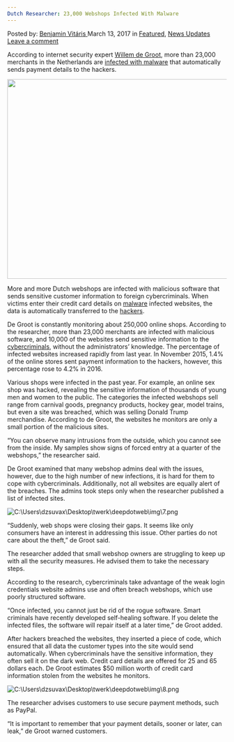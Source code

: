 ```yaml
---
Dutch Researcher: 23,000 Webshops Infected With Malware
---
```

<article class="post-listing post-18592 post type-post status-publish format-standard has-post-thumbnail hentry 
category-news-updates tag-5121 tag-dutch tag-infected tag-malware tag-researcher tag-webshops">
<div class="post-inner">
<span>Posted by: <a href="https://www.deepdotweb.com/author/benjaminvi/" title="">Benjamin Vitáris </a></span>
<span>March 13, 2017</span>
<span>in <a href="https://www.deepdotweb.com/category/deepdot-news/" rel="category tag">Featured</a>, <a href="https://www.deepdotweb.com/category/news-updates/" rel="category tag">News Updates</a></span>
<span><a href="https://www.deepdotweb.com/2017/03/13/dutch-researcher-23000-webshops-infected-malware/#respond">Leave a comment</a></span>


<p>According to internet security expert <a href="https://twitter.com/gwillem">Willem de Groot</a>, more than 23,000 merchants in the Netherlands are <a href="http://www.ad.nl/digitaal/webwinkels-sturen-creditcardgegevens-door-naar-criminelen-br~af60c81b/">infected with malware</a> that automatically sends payment details to the hackers.</p>
<p><img class="aligncenter wp-image-18596" src="https://www.deepdotweb.com/wp-content/uploads/2017/03/c-users-dzsuvax-desktop-twerk-deepdotweb-img-6-jp.jpeg" width="694" height="458" srcset="https://www.deepdotweb.com/wp-content/uploads/2017/03/c-users-dzsuvax-desktop-twerk-deepdotweb-img-6-jp.jpeg 694w, https://www.deepdotweb.com/wp-content/uploads/2017/03/c-users-dzsuvax-desktop-twerk-deepdotweb-img-6-jp-300x198.jpeg 300w" sizes="(max-width: 694px) 100vw, 694px"/></p>
<p>More and more Dutch webshops are infected with malicious software that sends sensitive customer information to foreign cybercriminals. When victims enter their credit card details on <a href="https://www.deepdotweb.com/tag/malware/">malware</a> infected websites, the data is automatically transferred to the <a href="https://www.deepdotweb.com/tag/hacker/">hackers</a>.</p>
<p><a id="post-18592-_gjdgxs"></a> De Groot is constantly monitoring about 250,000 online shops. According to the researcher, more than 23,000 merchants are infected with malicious software, and 10,000 of the websites send sensitive information to the <a href="https://www.deepdotweb.com/tag/cybercrime/">cybercriminals</a>, without the administrators’ knowledge. The percentage of infected websites increased rapidly from last year. In November 2015, 1.4% of the online stores sent payment information to the hackers, however, this percentage rose to 4.2% in 2016.</p>
<p>Various shops were infected in the past year. For example, an online sex shop was hacked, revealing the sensitive information of thousands of young men and women to the public. The categories the infected webshops sell range from carnival goods, pregnancy products, hockey gear, model trains, but even a site was breached, which was selling Donald Trump merchandise. According to de Groot, the websites he monitors are only a small portion of the malicious sites.</p>
<p>“You can observe many intrusions from the outside, which you cannot see from the inside. My samples show signs of forced entry at a quarter of the webshops,” the researcher said.</p>
<p>De Groot examined that many webshop admins deal with the issues, however, due to the high number of new infections, it is hard for them to cope with cybercriminals. Additionally, not all websites are equally alert of the breaches. The admins took steps only when the researcher published a list of infected sites.</p>
<p><img class="wp-image-18597 aligncenter" src="https://www.deepdotweb.com/wp-content/uploads/2017/03/c-users-dzsuvax-desktop-twerk-deepdotweb-img-7-pn.png" alt="C:\Users\dzsuvax\Desktop\twerk\deepdotweb\img\7.png" srcset="https://www.deepdotweb.com/wp-content/uploads/2017/03/c-users-dzsuvax-desktop-twerk-deepdotweb-img-7-pn.png 694w, https://www.deepdotweb.com/wp-content/uploads/2017/03/c-users-dzsuvax-desktop-twerk-deepdotweb-img-7-pn-300x178.png 300w" sizes="(max-width: 694px) 100vw, 694px"/></p>
<p>“Suddenly, web shops were closing their gaps. It seems like only consumers have an interest in addressing this issue. Other parties do not care about the theft,&#8221; de Groot said.</p>
<p>The researcher added that small webshop owners are struggling to keep up with all the security measures. He advised them to take the necessary steps.</p>
<p>According to the research, cybercriminals take advantage of the weak login credentials website admins use and often breach webshops, which use poorly structured software.</p>
<p>“Once infected, you cannot just be rid of the rogue software. Smart criminals have recently developed self-healing software. If you delete the infected files, the software will repair itself at a later time,” de Groot added.</p>
<p>After hackers breached the websites, they inserted a piece of code, which ensured that all data the customer types into the site would send automatically. When cybercriminals have the sensitive information, they often sell it on the dark web. Credit card details are offered for 25 and 65 dollars each. De Groot estimates $50 million worth of credit card information stolen from the websites he monitors.</p>
<p><img class="wp-image-18598 aligncenter" src="https://www.deepdotweb.com/wp-content/uploads/2017/03/c-users-dzsuvax-desktop-twerk-deepdotweb-img-8-pn.png" alt="C:\Users\dzsuvax\Desktop\twerk\deepdotweb\img\8.png" srcset="https://www.deepdotweb.com/wp-content/uploads/2017/03/c-users-dzsuvax-desktop-twerk-deepdotweb-img-8-pn.png 534w, https://www.deepdotweb.com/wp-content/uploads/2017/03/c-users-dzsuvax-desktop-twerk-deepdotweb-img-8-pn-300x269.png 300w" sizes="(max-width: 534px) 100vw, 534px"/></p>
<p>The researcher advises customers to use secure payment methods, such as PayPal.</p>
<p>“It is important to remember that your payment details, sooner or later, can leak,” de Groot warned customers.</p>
</div>
<span style="display:none"><a href="https://www.deepdotweb.com/tag/23000/" rel="tag">23000</a> <a href="https://www.deepdotweb.com/tag/dutch/" rel="tag">dutch</a> <a href="https://www.deepdotweb.com/tag/infected/" rel="tag">infected</a> <a href="https://www.deepdotweb.com/tag/malware/" rel="tag">malware</a> <a href="https://www.deepdotweb.com/tag/researcher/" rel="tag">researcher</a> <a href="https://www.deepdotweb.com/tag/webshops/" rel="tag">webshops</a></span> <span style="display:none" class="updated">2017-03-13</span>
<div style="display:none" class="vcard author" itemprop="author" itemscope itemtype="http://schema.org/Person"><strong class="fn" itemprop="name"><a href="https://www.deepdotweb.com/author/benjaminvi/" title="Posts by Benjamin Vitáris" rel="author">Benjamin Vitáris</a></strong></div>
</div>
</article>

